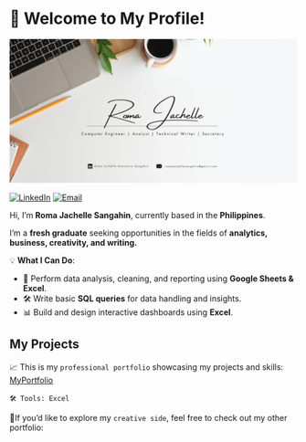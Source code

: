 # 👋 Welcome to My Profile!
![My Banner](Images/banner.png)

[![LinkedIn](https://img.shields.io/badge/LinkedIn-blue)](https://www.linkedin.com/in/romajachelle/)        [![Email](https://img.shields.io/badge/Email-red)](mailto:romajachellesangahin@gmail.com)


Hi, I’m **Roma Jachelle Sangahin**, currently based in the **Philippines**.

I’m a **fresh graduate** seeking opportunities in the fields of **analytics, business, creativity, and writing.**

💡 **What I Can Do**:
* 📑 Perform data analysis, cleaning, and reporting using **Google Sheets & Excel**.
* 🛠️ Write basic **SQL queries** for data handling and insights.
* 📊 Build and design interactive dashboards using **Excel**.

## My Projects
   📈 This is my ``professional portfolio`` showcasing my projects and skills: <br>[MyPortfolio](https://github.com/rjachelle-2002/MyPortfolio.git)

``🛠️ Tools: Excel``

📝If you’d like to explore my ``creative side``, feel free to check out my other portfolio: 







